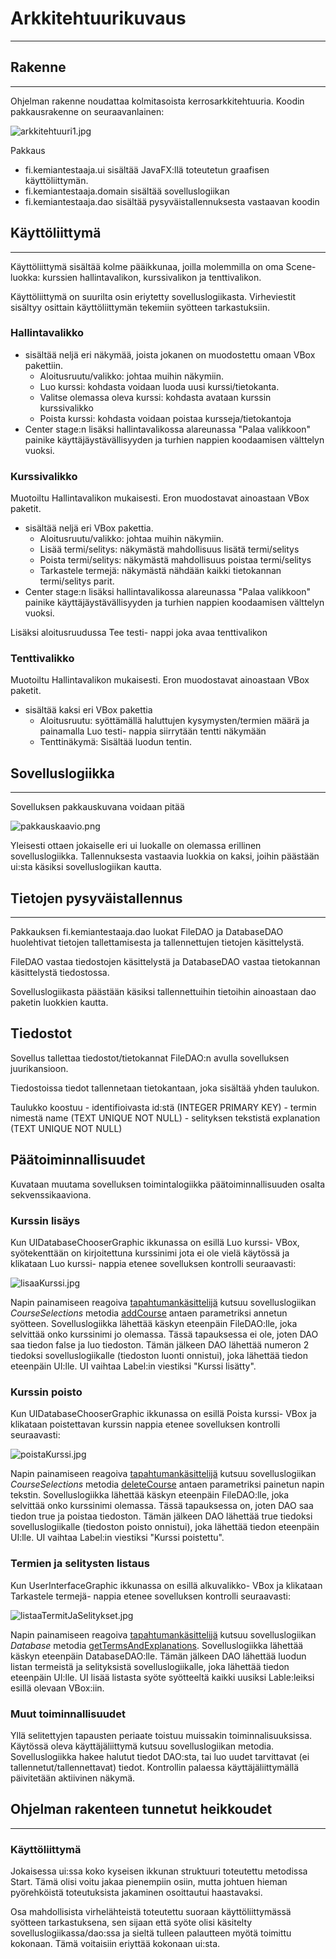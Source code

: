 # Arkkitehtuurikuvaus
-------------------------------------------
## Rakenne
-------------------------------------------

Ohjelman rakenne noudattaa kolmitasoista kerrosarkkitehtuuria. Koodin pakkausrakenne on seuraavanlainen:

![arkkitehtuuri1.jpg](https://github.com/Deca89/ot-harjoitustyo/blob/master/dokumentaatio/kuvat/arkkitehtuuri1.jpg)

Pakkaus 
* fi.kemiantestaaja.ui sisältää JavaFX:llä toteutetun graafisen käyttöliittymän.
* fi.kemiantestaaja.domain sisältää sovelluslogiikan
* fi.kemiantestaaja.dao sisältää pysyväistallennuksesta vastaavan koodin

## Käyttöliittymä
-------------------------------------------

Käyttöliittymä sisältää kolme pääikkunaa, joilla molemmilla on oma Scene-luokka:
kurssien hallintavalikon, kurssivalikon ja tenttivalikon.

Käyttöliittymä on suurilta osin eriytetty sovelluslogiikasta. Virheviestit sisältyy osittain käyttöliittymän tekemiin syötteen tarkastuksiin.

### Hallintavalikko 

- sisältää neljä eri näkymää, joista jokanen on muodostettu omaan VBox pakettiin.
    - Aloitusruutu/valikko: johtaa muihin näkymiin.
    - Luo kurssi: kohdasta voidaan luoda uusi kurssi/tietokanta.
    - Valitse olemassa oleva kurssi: kohdasta avataan kurssin kurssivalikko
    - Poista kurssi: kohdasta voidaan poistaa kursseja/tietokantoja
- Center stage:n lisäksi hallintavalikossa alareunassa "Palaa valikkoon" painike käyttäjäystävällisyyden ja turhien nappien koodaamisen välttelyn vuoksi.


### Kurssivalikko

Muotoiltu Hallintavalikon mukaisesti. Eron muodostavat ainoastaan VBox paketit.

- sisältää neljä eri VBox pakettia.
    - Aloitusruutu/valikko: johtaa muihin näkymiin.
    - Lisää termi/selitys: näkymästä mahdollisuus lisätä termi/selitys
    - Poista termi/selitys: näkymästä mahdollisuus poistaa termi/selitys
    - Tarkastele termejä: näkymästä nähdään kaikki tietokannan termi/selitys parit.
- Center stage:n lisäksi hallintavalikossa alareunassa "Palaa valikkoon" painike käyttäjäystävällisyyden ja turhien nappien koodaamisen välttelyn vuoksi.

Lisäksi aloitusruudussa Tee testi- nappi joka avaa tenttivalikon


### Tenttivalikko

Muotoiltu Hallintavalikon mukaisesti. Eron muodostavat ainoastaan VBox paketit.

- sisältää kaksi eri VBox pakettia
    - Aloitusruutu: syöttämällä haluttujen kysymysten/termien määrä ja painamalla Luo testi- nappia siirrytään tentti näkymään
    - Tenttinäkymä: Sisältää luodun tentin.



## Sovelluslogiikka
--------------------------------

Sovelluksen pakkauskuvana voidaan pitää 

![pakkauskaavio.png](https://github.com/Deca89/ot-harjoitustyo/blob/master/dokumentaatio/kuvat/pakkauskaavio.png)

Yleisesti ottaen jokaiselle eri ui luokalle on olemassa erillinen sovelluslogiikka. Tallennuksesta vastaavia luokkia on kaksi, joihin päästään ui:sta käsiksi sovelluslogiikan kautta.

## Tietojen pysyväistallennus
---------------------------------

Pakkauksen fi.kemiantestaaja.dao luokat FileDAO ja DatabaseDAO huolehtivat tietojen tallettamisesta ja tallennettujen tietojen käsittelystä.

FileDAO vastaa tiedostojen käsittelystä ja DatabaseDAO vastaa tietokannan käsittelystä tiedostossa.

Sovelluslogiikasta päästään käsiksi tallennettuihin tietoihin ainoastaan dao paketin luokkien kautta.

## Tiedostot 

Sovellus tallettaa tiedostot/tietokannat FileDAO:n avulla sovelluksen juurikansioon.

Tiedostoissa tiedot tallennetaan tietokantaan, joka sisältää yhden taulukon.

Taulukko koostuu
    - identifioivasta id:stä (INTEGER PRIMARY KEY)
    - termin nimestä name (TEXT UNIQUE NOT NULL)
    - selityksen tekstistä explanation (TEXT UNIQUE NOT NULL)

## Päätoiminnallisuudet

Kuvataan muutama sovelluksen toimintalogiikka päätoiminnallisuuden osalta sekvenssikaaviona.

### Kurssin lisäys

Kun UIDatabaseChooserGraphic ikkunassa on esillä Luo kurssi- VBox, syötekenttään on kirjoitettuna kurssinimi jota ei ole vielä käytössä ja klikataan Luo kurssi- nappia etenee sovelluksen kontrolli seuraavasti:

![lisaaKurssi.jpg](https://github.com/Deca89/ot-harjoitustyo/blob/master/dokumentaatio/kuvat/lisaaKurssi.jpg)

Napin painamiseen reagoiva [tapahtumankäsittelijä](https://github.com/Deca89/ot-harjoitustyo/blob/master/kemianTestaaja/src/main/java/fi/kemiantestaaja/ui/UIDatabaseChooserGraphic.java#L62) kutsuu sovelluslogiikan _CourseSelections_ metodia [addCourse](https://github.com/Deca89/ot-harjoitustyo/blob/master/kemianTestaaja/src/main/java/fi/kemiantestaaja/domain/CourseSelections.java#L24) antaen parametriksi annetun syötteen.
Sovelluslogiikka lähettää käskyn eteenpäin FileDAO:lle, joka selvittää onko kurssinimi jo olemassa. Tässä tapauksessa ei ole, joten DAO saa tiedon false ja luo tiedoston. Tämän jälkeen DAO lähettää numeron 2 tiedoksi sovelluslogiikalle (tiedoston luonti onnistui), joka lähettää tiedon eteenpäin UI:lle. UI vaihtaa Label:in viestiksi "Kurssi lisätty".

### Kurssin poisto

Kun UIDatabaseChooserGraphic ikkunassa on esillä Poista kurssi- VBox ja klikataan poistettavan kurssin nappia etenee sovelluksen kontrolli seuraavasti:

![poistaKurssi.jpg](https://github.com/Deca89/ot-harjoitustyo/blob/master/dokumentaatio/kuvat/poistaKurssi.jpg)

Napin painamiseen reagoiva [tapahtumankäsittelijä](https://github.com/Deca89/ot-harjoitustyo/blob/master/kemianTestaaja/src/main/java/fi/kemiantestaaja/ui/UIDatabaseChooserGraphic.java#L112) kutsuu sovelluslogiikan _CourseSelections_ metodia [deleteCourse](https://github.com/Deca89/ot-harjoitustyo/blob/master/kemianTestaaja/src/main/java/fi/kemiantestaaja/domain/CourseSelections.java#L52) antaen parametriksi painetun napin tekstin.
Sovelluslogiikka lähettää käskyn eteenpäin FileDAO:lle, joka selvittää onko kurssinimi olemassa. Tässä tapauksessa on, joten DAO saa tiedon true ja poistaa tiedoston. Tämän jälkeen DAO lähettää true tiedoksi sovelluslogiikalle (tiedoston poisto onnistui), joka lähettää tiedon eteenpäin UI:lle. UI vaihtaa Label:in viestiksi "Kurssi poistettu".

### Termien ja selitysten listaus

Kun UserInterfaceGraphic ikkunassa on esillä alkuvalikko- VBox ja klikataan Tarkastele termejä- nappia etenee sovelluksen kontrolli seuraavasti:

![listaaTermitJaSelitykset.jpg](https://github.com/Deca89/ot-harjoitustyo/blob/master/dokumentaatio/kuvat/listaaTermitJaSelitykset.jpg)

Napin painamiseen reagoiva [tapahtumankäsittelijä](https://github.com/Deca89/ot-harjoitustyo/blob/master/kemianTestaaja/src/main/java/fi/kemiantestaaja/ui/UserInterfaceGraphic.java#L117) kutsuu sovelluslogiikan _Database_ metodia [getTermsAndExplanations](https://github.com/Deca89/ot-harjoitustyo/blob/master/kemianTestaaja/src/main/java/fi/kemiantestaaja/domain/Database.java#L7).
Sovelluslogiikka lähettää käskyn eteenpäin DatabaseDAO:lle. Tämän jälkeen DAO lähettää luodun listan termeistä ja selityksistä sovelluslogiikalle, joka lähettää tiedon eteenpäin UI:lle. UI lisää listasta syöte syötteeltä kaikki uusiksi Lable:leiksi esillä olevaan VBox:iin.

### Muut toiminnallisuudet

Yllä selitettyjen tapausten periaate toistuu muissakin toiminnalisuuksissa. Käytössä oleva käyttäjäliittymä kutsuu sovelluslogiikan metodia. Sovelluslogiikka hakee halutut tiedot DAO:sta, tai luo uudet tarvittavat (ei tallennetut/tallennettavat) tiedot.
Kontrollin palaessa käyttäjäliittymällä päivitetään aktiivinen näkymä.

## Ohjelman rakenteen tunnetut heikkoudet
-------------------------------------

### Käyttöliittymä

Jokaisessa ui:ssa koko kyseisen ikkunan struktuuri toteutettu metodissa Start. Tämä olisi voitu jakaa pienempiin osiin, mutta johtuen hieman pyörehköistä toteutuksista jakaminen osoittautui haastavaksi.

Osa mahdollisista virhelähteistä toteutettu suoraan käyttöliittymässä syötteen tarkastuksena, sen sijaan että syöte olisi käsitelty sovelluslogiikassa/dao:ssa ja sieltä tulleen palautteen myötä toimittu kokonaan. Tämä voitaisiin eriyttää kokonaan ui:sta.


